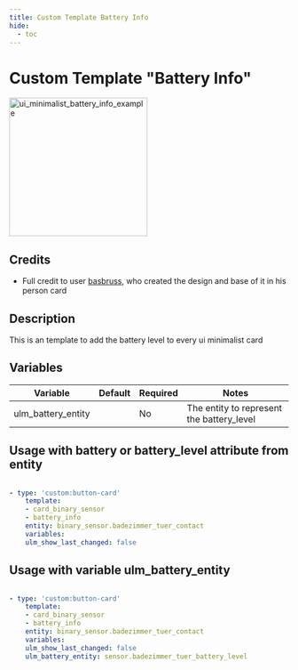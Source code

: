 ```yaml
---
title: Custom Template Battery Info
hide:
  - toc
---
```


<!-- markdownlint-disable MD046 -->

# Custom Template "Battery Info"

<img width="249" alt="ui_minimalist_battery_info_example" src="https://user-images.githubusercontent.com/63370033/184395981-7fce5840-aa76-453d-8756-39b15e36d26c.png">

## Credits

- Full credit to user [basbruss](https://github.com/basbruss), who created the design and base of it in his person card

## Description

This is an template to add the battery level to every ui minimalist card

## Variables

| Variable                                     | Default | Required | Notes                                                                    |
| -------------------------------------------- | ------- | -------- | ------------------------------------------------------------------------ |
| ulm_battery_entity                           |         | No       | The entity to represent the battery_level

## Usage with battery or battery_level attribute from entity

```yaml

- type: 'custom:button-card'
    template:
    - card_binary_sensor
    - battery_info
    entity: binary_sensor.badezimmer_tuer_contact
    variables:
    ulm_show_last_changed: false

```

## Usage with variable ulm_battery_entity

```yaml

- type: 'custom:button-card'
    template:
    - card_binary_sensor
    - battery_info
    entity: binary_sensor.badezimmer_tuer_contact
    variables:
    ulm_show_last_changed: false
    ulm_battery_entity: sensor.badezimmer_tuer_battery_level

```

